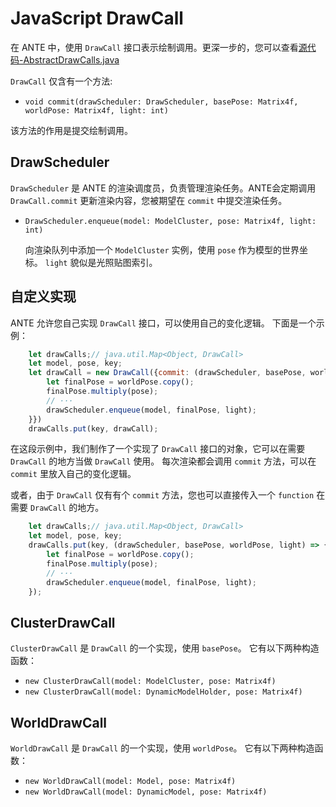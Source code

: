 # JavaScript DrawCall

在 ANTE 中，使用 `DrawCall` 接口表示绘制调用。更深一步的，您可以查看[源代码-AbstractDrawCalls.java](https://github.com/aphrodite281/mtr-ante/blob/alpha/common/src/main/java/cn/zbx1425/mtrsteamloco/render/scripting/AbstractDrawCalls.java)

`DrawCall` 仅含有一个方法:

- `void commit(drawScheduler: DrawScheduler, basePose: Matrix4f, worldPose: Matrix4f, light: int)`

该方法的作用是提交绘制调用。


## DrawScheduler

`DrawScheduler` 是 ANTE 的渲染调度员，负责管理渲染任务。ANTE会定期调用 `DrawCall.commit` 更新渲染内容，您被期望在 `commit` 中提交渲染任务。

- `DrawScheduler.enqueue(model: ModelCluster, pose: Matrix4f, light: int)`

  向渲染队列中添加一个 `ModelCluster` 实例，使用 `pose` 作为模型的世界坐标。
  `light` 貌似是光照贴图索引。


## 自定义实现

ANTE 允许您自己实现 `DrawCall` 接口，可以使用自己的变化逻辑。
下面是一个示例：

```javascript
    let drawCalls;// java.util.Map<Object, DrawCall>
    let model, pose, key;
    let drawCall = new DrawCall({commit: (drawScheduler, basePose, worldPose, light) => {
        let finalPose = worldPose.copy();
        finalPose.multiply(pose);
        // ···
        drawScheduler.enqueue(model, finalPose, light);
    }})
    drawCalls.put(key, drawCall);
```

在这段示例中，我们制作了一个实现了 `DrawCall` 接口的对象，它可以在需要 `DrawCall` 的地方当做 `DrawCall` 使用。
每次渲染都会调用 `commit` 方法，可以在 `commit` 里放入自己的变化逻辑。

或者，由于 `DrawCall` 仅有有个 `commit` 方法，您也可以直接传入一个 `function` 在需要 `DrawCall` 的地方。

```javascript
    let drawCalls;// java.util.Map<Object, DrawCall>
    let model, pose, key;
    drawCalls.put(key, (drawScheduler, basePose, worldPose, light) => {
        let finalPose = worldPose.copy();
        finalPose.multiply(pose);
        // ···
        drawScheduler.enqueue(model, finalPose, light);
    });
```

## ClusterDrawCall

`ClusterDrawCall` 是 `DrawCall` 的一个实现，使用 `basePose`。
它有以下两种构造函数：

- `new ClusterDrawCall(model: ModelCluster, pose: Matrix4f)`
- `new ClusterDrawCall(model: DynamicModelHolder, pose: Matrix4f)`

## WorldDrawCall

`WorldDrawCall` 是 `DrawCall` 的一个实现，使用 `worldPose`。
它有以下两种构造函数：

- `new WorldDrawCall(model: Model, pose: Matrix4f)`
- `new WorldDrawCall(model: DynamicModel, pose: Matrix4f)`